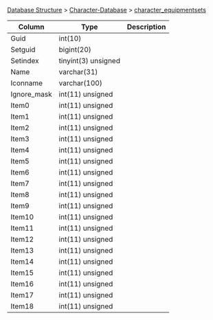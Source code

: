 [Database Structure](Database-Structure) > [Character-Database](Character-Database) > [character_equipmentsets](character_equipmentsets)

Column | Type | Description
--- | --- | ---
Guid | int(10) | 
Setguid | bigint(20) | 
Setindex | tinyint(3) unsigned | 
Name | varchar(31) | 
Iconname | varchar(100) | 
Ignore_mask | int(11) unsigned | 
Item0 | int(11) unsigned | 
Item1 | int(11) unsigned | 
Item2 | int(11) unsigned | 
Item3 | int(11) unsigned | 
Item4 | int(11) unsigned | 
Item5 | int(11) unsigned | 
Item6 | int(11) unsigned | 
Item7 | int(11) unsigned | 
Item8 | int(11) unsigned | 
Item9 | int(11) unsigned | 
Item10 | int(11) unsigned | 
Item11 | int(11) unsigned | 
Item12 | int(11) unsigned | 
Item13 | int(11) unsigned | 
Item14 | int(11) unsigned | 
Item15 | int(11) unsigned | 
Item16 | int(11) unsigned | 
Item17 | int(11) unsigned | 
Item18 | int(11) unsigned | 
